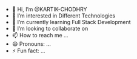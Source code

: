 - 👋 Hi, I’m @KARTIK-CHODHRY
- 👀 I’m interested in Different Technologies
- 🌱 I’m currently learning Full Stack Development
- 💞️ I’m looking to collaborate on 
- 📫 How to reach me ...
- 😄 Pronouns: ...
- ⚡ Fun fact: ...

<!---
KARTIK-CHODHRY/KARTIK-CHODHRY is a ✨ special ✨ repository because its `README.md` (this file) appears on your GitHub profile.
You can click the Preview link to take a look at your changes.
--->
